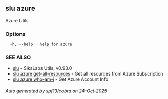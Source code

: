## slu azure

Azure Utils

### Options

```
  -h, --help   help for azure
```

### SEE ALSO

* [slu](slu.md)	 - SikaLabs Utils, v0.93.0
* [slu azure get-all-resources](slu_azure_get-all-resources.md)	 - Get all resources from Azure Subscription
* [slu azure who-am-i](slu_azure_who-am-i.md)	 - Get Azure Account Info

###### Auto generated by spf13/cobra on 24-Oct-2025
